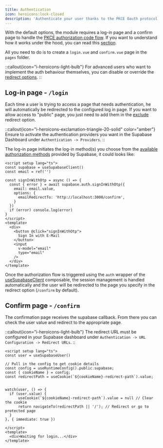 ```yaml
---
title: Authentication
icon: heroicons:lock-closed
description: 'Authenticate your user thanks to the PKCE Oauth protocol that enables secure exchange of refresh and access tokens between an application and the authorization server'
---
```


With the default options, the module requires a log-in page and a confirm page to handle the [PKCE authorization code flow](https://supabase.com/docs/guides/resources/glossary#pkce). If you want to understand how it works under the hood, you can read this [section](https://supabase.com/docs/guides/auth/server-side-rendering#understanding-the-authentication-flow).

All you need to do is to create a `login.vue` and `confirm.vue` page in the `pages` folder.

::callout{icon="i-heroicons-light-bulb"}
For advanced users who want to implement the auth behaviour themselves, you can disable or override the [redirect options](/get-started#redirect).
::

## Log-in page - `/login`

Each time a user is trying to access a page that needs authentication, he will automatically be redirected to the configured log in page. If you want to allow access to "public" page, you just need to add them in the [exclude](/get-started#redirectoptions) redirect option. 


::callout{icon="i-heroicons-exclamation-triangle-20-solid" color="amber"}
Ensure to activate the authentication providers you want in the Supabase Dashboard under `Authentication -> Providers`.
::

The log-in page initiates the log-in method(s) you choose from the [available authorization methods](https://supabase.com/docs/reference/javascript/auth-signinwithpassword) provided by Supabase, it could looks like:

```vue [pages/login.vue]
<script setup lang="ts">
const supabase = useSupabaseClient()
const email = ref('')

const signInWithOtp = async () => {
  const { error } = await supabase.auth.signInWithOtp({
    email: email.value,
    options: {
      emailRedirectTo: 'http://localhost:3000/confirm',
    }
  })
  if (error) console.log(error)
}
</script>
<template>
  <div>
    <button @click="signInWithOtp">
      Sign In with E-Mail
    </button>
    <input
      v-model="email"
      type="email"
    />
  </div>
</template>
```

Once the authorization flow is triggered using the `auth` wrapper of the [useSupabaseClient](/usage/composables/usesupabaseclient) composable, the session management is handled automatically and the user will be redirected to the page you specify in the redirect option (`/confirm` by default).

## Confirm page - `/confirm`

The confirmation page receives the supabase callback. From there you can check the user value and redirect to the appropriate page.

::callout{icon="i-heroicons-light-bulb"}
The redirect URL must be configured in your Supabase dashboard under `Authentication -> URL Configuration -> Redirect URLs`.
::


```vue [pages/confirm.vue]
<script setup lang="ts">
const user = useSupabaseUser()

// Pull in the config to get cookie details
const config = useRuntimeConfig().public.supabase;
const { cookieName } = config;
const redirectPath = useCookie(`${cookieName}-redirect-path`).value;


watch(user, () => {
  if (user.value) {
      useCookie(`${cookieName}-redirect-path`).value = null // Clear the cookie
      return navigateTo(redirectPath || '/'); // Redirect or go to protected page
  }
}, { immediate: true })

</script>
<template>
  <div>Waiting for login...</div>
</template>
```
